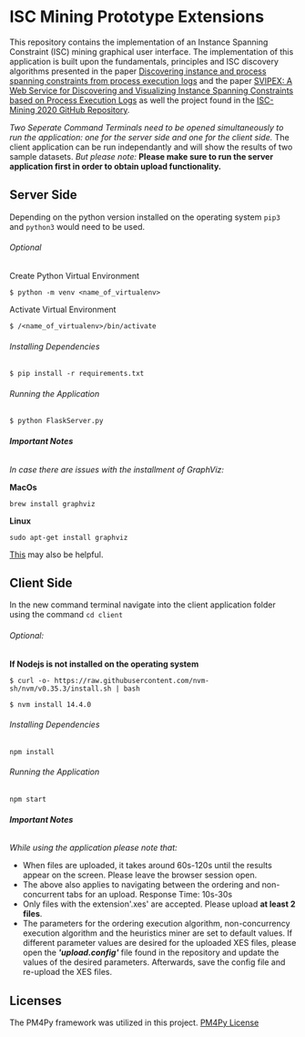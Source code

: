 # ISC Mining Prototype Extensions

This repository contains the implementation of an Instance Spanning Constraint (ISC) mining graphical user interface. The implementation of this application is built upon the fundamentals, principles and ISC discovery algorithms presented in the paper [Discovering instance and process spanning constraints from process execution logs](https://www.sciencedirect.com/science/article/pii/S0306437919305368) and the paper [SVIPEX: A Web Service for Discovering and Visualizing Instance Spanning Constraints based on Process Execution Logs](http://ceur-ws.org/Vol-2673/paperDR11.pdf) as well the project found in the [ISC-Mining 2020 GitHub Repository](https://github.com/WinterKaro/iscmining-infsys20).


*Two Seperate Command Terminals need to be opened simultaneously to run the application: one for the server side and one for the client side.* 
The client application can be run independantly and will show the results of two sample datasets. *But please note:*
**Please make sure to run the server application first in order to obtain upload functionality.**


## Server Side
Depending on the python version installed on the operating system `pip3` and `python3` would need to be used.
###### Optional

Create Python Virtual Environment

`$ python -m venv <name_of_virtualenv>`

Activate Virtual Environment

`$ /<name_of_virtualenv>/bin/activate`

###### Installing Dependencies
`$ pip install -r requirements.txt`

###### Running the Application
`$ python FlaskServer.py`

###### **Important Notes**
*In case there are issues with the installment of GraphViz:*

**MacOs**

`brew install graphviz`

**Linux**

`sudo apt-get install graphviz`

[This](https://stackoverflow.com/questions/28312534/graphvizs-executables-are-not-found-python-3-4) may also be helpful.
## Client Side
In the new command terminal navigate into the client application folder using the command `cd client`
###### Optional: 

**If Nodejs is not installed on the operating system**

`$ curl -o- https://raw.githubusercontent.com/nvm-sh/nvm/v0.35.3/install.sh | bash`

`$ nvm install 14.4.0`

###### Installing Dependencies
`npm install`
###### Running the Application
`npm start`

###### **Important Notes**
*While using the application please note that:*

- When files are uploaded, it takes around 60s-120s until the results appear on the screen. Please leave the browser session open.
- The above also applies to navigating between the ordering and non-concurrent tabs for an upload. Response Time: 10s-30s
- Only files with the extension'.xes' are accepted. Please upload **at least 2 files**.
- The parameters for the ordering execution algorithm, non-concurrency execution algorithm and the heuristics miner are set to default values. If different parameter values are desired for the uploaded XES files, please open the **_'upload.config'_** file found in the repository and update the values of the desired parameters. Afterwards, save the config file and re-upload the XES files.

## Licenses
The PM4Py framework was utilized in this project. [PM4Py License](https://github.com/pm4py/pm4py-core/blob/release/LICENSE)
